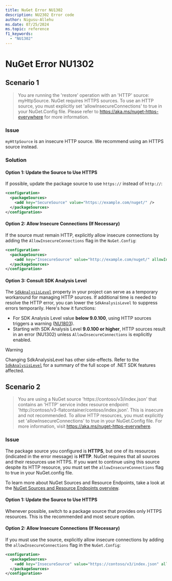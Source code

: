 ```yaml
---
title: NuGet Error NU1302
description: NU2302 Error code
author: Nigusu-Allehu
ms.date: 07/25/2024
ms.topic: reference
f1_keywords: 
  - "NU1302"
---
```


# NuGet Error NU1302

## Scenario 1

> You are running the 'restore' operation with an 'HTTP' source: myHttpSource. NuGet requires HTTPS sources. To use an HTTP source, you must explicitly set 'allowInsecureConnections' to true in your NuGet.Config file. Please refer to https://aka.ms/nuget-https-everywhere for more information.

### Issue

`myHttpSource` is an insecure HTTP source. We recommend using an HTTPS source instead.

### Solution

#### Option 1: Update the Source to Use HTTPS

If possible, update the package source to use `https://` instead of `http://`:

```xml
<configuration>
  <packageSources>
    <add key="SecureSource" value="https://example.com/nuget/" />
  </packageSources>
</configuration>
```

#### Option 2: Allow Insecure Connections (If Necessary)

If the source must remain HTTP, explicitly allow insecure connections by adding the `AllowInsecureConnections` flag in the `NuGet.Config`:

```xml
<configuration>
  <packageSources>
    <add key="InsecureSource" value="http://example.com/nuget/" allowInsecureConnections="true" />
  </packageSources>
</configuration>
```

#### Option 3: Consult SDK Analysis Level

The [`SdkAnalysisLevel`](/dotnet/core/project-sdk/msbuild-props#sdkanalysislevel) property in your project can serve as a temporary workaround for managing HTTP sources.
If additional time is needed to resolve the HTTP error, you can lower the `SdkAnalysisLevel` to suppress errors temporarily. 
Here's how it functions:

- For SDK Analysis Level value **below 9.0.100**, using HTTP sources triggers a warning ([NU1803](NU1803.md)).
- Starting with SDK Analysis Level **9.0.100 or higher**, HTTP sources result in an error (NU1302) unless `AllowInsecureConnections` is explicitly enabled.

> [!WARNING]
> Changing SdkAnalysisLevel has other side-effects. Refer to the [`SdkAnalysisLevel`](/dotnet/core/project-sdk/msbuild-props#sdkanalysislevel) for a summary of the full scope of .NET SDK features affected.

## Scenario 2

> You are using a NuGet source 'https://contoso/v3/index.json' that contains an 'HTTP' service index resource endpoint: 'http://contoso/v3-flatcontainer/contoso/index.json'. This is insecure and not recommended. To allow HTTP resources, you must explicitly set 'allowInsecureConnections' to true in your NuGet.Config file. For more information, visit https://aka.ms/nuget-https-everywhere.

### Issue

The package source you configured is **HTTPS**, but one of its resources (indicated in the error message) is **HTTP**.
NuGet requires that all sources and their resources use HTTPS.
If you want to continue using this source despite its HTTP resource, you must set the `allowInsecureConnections` flag to true in your NuGet.config file.

To learn more about NuGet Sources and Resource Endpoints, take a look at the [NuGet Sources and Resource Endpoints overview](../../api/overview).

#### Option 1: Update the Source to Use HTTPS

Whenever possible, switch to a package source that provides only HTTPS resources. This is the recommended and most secure option.

#### Option 2: Allow Insecure Connections (If Necessary)

If you must use the source, explicitly allow insecure connections by adding the `allowInsecureConnections` flag in the `NuGet.Config`:

```xml
<configuration>
  <packageSources>
    <add key="InsecureSource" value="https://contoso/v3/index.json" allowInsecureConnections="true" />
  </packageSources>
</configuration>
```
